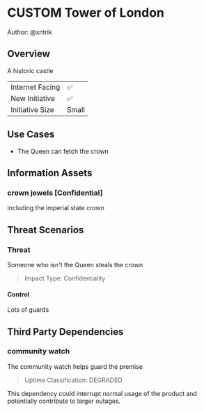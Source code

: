 # CUSTOM Tower of London

Author: @xntrik

## Overview

A historic castle

|    |    |
| -- | -- |
| Internet Facing | ✅  |
| New Initiative | ✅  |
| Initiative Size | Small |

## Use Cases

* The Queen can fetch the crown

## Information Assets

### crown jewels [Confidential]

including the imperial state crown



## Threat Scenarios

### Threat

Someone who isn't the Queen steals the crown

> Impact Type: Confidentiality


#### Control

Lots of guards
## Third Party Dependencies

### community watch

The community watch helps guard the premise

> Uptime Classification: DEGRADED

This dependency could interrupt normal usage of the product and potentially contribute to larger outages.


